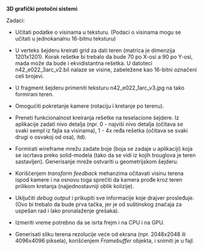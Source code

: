 **3D grafički protočni sistemi**

Zadaci:
* Učitati podatke o visinama u teksturu. (Podaci o visinama mogu se učitati u jednokanalnu 16-bitnu teksturu)

* U verteks šejderu kreirati grid za dati teren (matrica je dimenzija 1201x1201). Korak rešetke bi trebalo da bude 70 po X-osi a 90 po Y-osi, mada može da bude i ekvidistantna rešetka. U datoteci n42_e022_3arc_v2.bil nalaze se visine, zabeležene kao 16-bitni označeni celi brojevi.

* U fragment šejderu primeniti teksturu n42_e022_1arc_v3.jpg na tako formirani teren.

* Omogućiti pokretanje kamere (rotaciju i kretanje po terenu).

* Preneti funkcionalnost kreiranja rešetke na teselacione šejdere. Iz aplikacije zadati nivo detalja (npr. 0 - najviši nivo detalja (očitava se svaki sempl iz fajla sa visinama), 1 - 4x ređa rešetka (očitava se svaki drugi o osvakoj od osa), itd).

* Formirati wireframe mrežu zadate boje (boja se zadaje u aplikaciji) koja se iscrtava preko solid-modela (tako da se vidi iz kojih trouglova je teren sastavljen). Generisanje mreže ostvariti u geometrijskom šejderu.

* Korišćenjem _transform feedback_ mehanzima očitavati visinu terena ispod kamere i na osnovu toga sprečiti da kamera prođe kroz teren prilikom kretanja (najjednostavniji oblik kolizije).

* Uključiti _debug output_ i prikupiti sve informacije koje drajver prosleđuje. (Ovo bi trebalo da bude prva tačka, jer je od suštinskog značaja za uspešan rad i lako pronalaženje grešaka).

* Izmeriti vreme potrebno da se isrta frejm i na CPU i na GPU.

* Generisati sliku terena rezolucije veće od ekrana (npr. 2048x2048 ili 4096x4096 piksela), korišćenjem *Framebuffer* objekta, i snimiti je u fajl.
